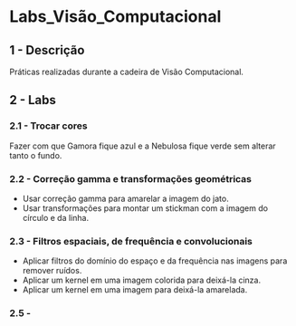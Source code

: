 # Labs_Visão_Computacional

## 1 - Descrição
Práticas realizadas durante a cadeira de Visão Computacional.

## 2 - Labs

### 2.1 - Trocar cores
Fazer com que Gamora fique azul e a Nebulosa fique verde sem alterar tanto o fundo.

### 2.2 - Correção gamma e transformações geométricas
* Usar correção gamma para amarelar a imagem do jato.
* Usar transformações para montar um stickman com a imagem do círculo e da linha.

### 2.3 - Filtros espaciais, de frequência e convolucionais
 * Aplicar filtros do domínio do espaço e da frequência nas imagens para remover ruídos.
 * Aplicar um kernel em uma imagem colorida para deixá-la cinza.
 * Aplicar um kernel em uma imagem para deixá-la amarelada.
 
### 2.5 - 
